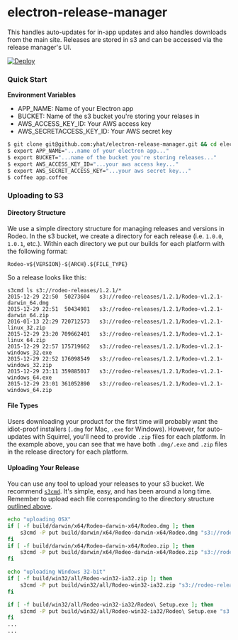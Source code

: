 # electron-release-manager
This handles auto-updates for in-app updates and also handles downloads from 
the main site. Releases are stored in s3 and can be accessed via the release
manager's UI.

[![Deploy](https://www.herokucdn.com/deploy/button.svg)](https://heroku.com/deploy)


### Quick Start

__Environment Variables__

- APP_NAME: Name of your Electron app
- BUCKET: Name of the s3 bucket you're storing your relases in
- AWS_ACCESS_KEY_ID: Your AWS access key
- AWS_SECRETACCESS_KEY_ID: Your AWS secret key

```bash
$ git clone git@github.com:yhat/electron-release-manager.git && cd electron-release-manager
$ export APP_NAME="...name of your electron app..."
$ export BUCKET="...name of the bucket you're storing releases..."
$ export AWS_ACCESS_KEY_ID="...your aws access key..."
$ export AWS_SECRET_ACCESS_KEY="...your aws secret key..."
$ coffee app.coffee
```


### Uploading to S3

#### Directory Structure
We use a simple directory structure for managing releases and versions in Rodeo.
In the s3 bucket, we create a directory for each release (i.e. `1.0.0`, `1.0.1`, etc.).
Within each directory we put our builds for each platform with the following format:

```
Rodeo-v${VERSION}-${ARCH}.${FILE_TYPE}
```

So a release looks like this:

```
s3cmd ls s3://rodeo-releases/1.2.1/*
2015-12-29 22:50  50273604   s3://rodeo-releases/1.2.1/Rodeo-v1.2.1-darwin_64.dmg
2015-12-29 22:51  50434981   s3://rodeo-releases/1.2.1/Rodeo-v1.2.1-darwin_64.zip
2016-01-13 22:29 720712573   s3://rodeo-releases/1.2.1/Rodeo-v1.2.1-linux_32.zip
2015-12-29 23:20 709662401   s3://rodeo-releases/1.2.1/Rodeo-v1.2.1-linux_64.zip
2015-12-29 22:57 175719662   s3://rodeo-releases/1.2.1/Rodeo-v1.2.1-windows_32.exe
2015-12-29 22:52 176098549   s3://rodeo-releases/1.2.1/Rodeo-v1.2.1-windows_32.zip
2015-12-29 23:11 359885017   s3://rodeo-releases/1.2.1/Rodeo-v1.2.1-windows_64.exe
2015-12-29 23:01 361052890   s3://rodeo-releases/1.2.1/Rodeo-v1.2.1-windows_64.zip
```

#### File Types
Users downloading your product for the first time will probably want the 
idiot-proof installers (`.dmg` for Mac, `.exe` for Windows). However, for 
auto-updates with Squirrel, you'll need to provide `.zip` files for each 
platform. In the example above, you can see that we have both `.dmg/.exe` 
and `.zip` files in the release directory for each platform.


#### Uploading Your Release
You can use any tool to upload your releases to your s3 bucket. We recommend 
[`s3cmd`](http://s3tools.org/s3cmd). It's simple, easy, and has been around a 
long time. Remember to upload each file corresponding to the directory structure
[outlined above](./#uploading-to-s3).


```bash
echo "uploading OSX"
if [ -f build/darwin/x64/Rodeo-darwin-x64/Rodeo.dmg ]; then
    s3cmd -P put build/darwin/x64/Rodeo-darwin-x64/Rodeo.dmg "s3://rodeo-releases/${VERSION}/Rodeo-v${VERSION}-darwin_64.dmg"
fi
if [ -f build/darwin/x64/Rodeo-darwin-x64/Rodeo.zip ]; then
    s3cmd -P put build/darwin/x64/Rodeo-darwin-x64/Rodeo.zip "s3://rodeo-releases/${VERSION}/Rodeo-v${VERSION}-darwin_64.zip"
fi

echo "uploading Windows 32-bit"
if [ -f build/win32/all/Rodeo-win32-ia32.zip ]; then
    s3cmd -P put build/win32/all/Rodeo-win32-ia32.zip "s3://rodeo-releases/${VERSION}/Rodeo-v${VERSION}-windows_32.zip"
fi

if [ -f build/win32/all/Rodeo-win32-ia32/Rodeo\ Setup.exe ]; then
    s3cmd -P put build/win32/all/Rodeo-win32-ia32/Rodeo\ Setup.exe "s3://rodeo-releases/${VERSION}/Rodeo-v${VERSION}-windows_32.exe"
fi
...
...
```
